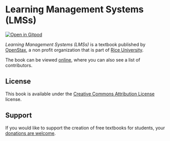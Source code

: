 # Learning Management Systems (LMSs)

[![Open in Gitpod](https://gitpod.io/button/open-in-gitpod.svg)](https://gitpod.io/from-referrer/)

_Learning Management Systems (LMSs)_ is a textbook published by [OpenStax](https://openstax.org/), a non profit organization that is part of [Rice University](https://www.rice.edu/).

The book can be viewed [online](https://github.com/cnx-user-books/cnxbook-learning-management-systems-lmss/releases/latest), where you can also see a list of contributors.

## License
This book is available under the [Creative Commons Attribution License](./LICENSE) license.

## Support
If you would like to support the creation of free textbooks for students, your [donations are welcome](https://riceconnect.rice.edu/donation/support-openstax-banner).

